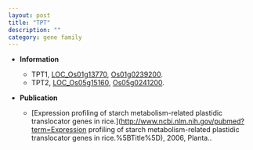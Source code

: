 ```yaml
---
layout: post
title: "TPT"
description: ""
category: gene family
---
```


* **Information**  
    + TPT1, [LOC_Os01g13770](http://rice.uga.edu/cgi-bin/ORF_infopage.cgi?orf=LOC_Os01g13770), [Os01g0239200](https://rapdb.dna.affrc.go.jp/locus/?name=Os01g0239200).
    + TPT2, [LOC_Os05g15160](http://rice.uga.edu/cgi-bin/ORF_infopage.cgi?orf=LOC_Os05g15160), [Os05g0241200](https://rapdb.dna.affrc.go.jp/locus/?name=Os05g0241200).

* **Publication**  
    + [Expression profiling of starch metabolism-related plastidic translocator genes in rice.](http://www.ncbi.nlm.nih.gov/pubmed?term=Expression profiling of starch metabolism-related plastidic translocator genes in rice.%5BTitle%5D), 2006, Planta..


